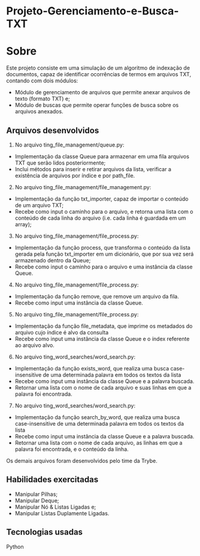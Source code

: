 # Projeto-Gerenciamento-e-Busca-TXT

# Sobre
Este projeto consiste em uma simulação de um algoritmo de indexação de documentos, capaz de identificar ocorrências de termos em arquivos TXT, contando com dois módulos:

- Módulo de gerenciamento de arquivos que permite anexar arquivos de texto (formato TXT) e;
- Módulo de buscas que permite operar funções de busca sobre os arquivos anexados.

##  Arquivos desenvolvidos

1. No arquivo ting_file_management/queue.py:
- Implementação da classe Queue para armazenar em uma fila arquivos TXT que serão lidos posteriormente;
- Inclui métodos para inserir e retirar arquivos da lista, verificar a existência de arquivos por índice e por path_file.

2. No arquivo ting_file_management/file_management.py: 
- Implementação da função  txt_importer, capaz de importar o conteúdo de um arquivo TXT;
- Recebe como input o caminho para o arquivo, e retorna uma lista com o conteúdo de cada linha do arquivo (i.e. cada linha é guardada em um array);

3. No arquivo ting_file_management/file_process.py: 
- Implementação da função process, que transforma o conteúdo da lista gerada pela função txt_importer em um dicionário, que por sua vez será armazenado dentro da Queue;
- Recebe como input o caminho para o arquivo e uma instância da classe Queue. 

4. No arquivo ting_file_management/file_process.py: 
- Implementação da função remove, que remove um arquivo da fila.
- Recebe como input uma instância da classe Queue.

5. No arquivo ting_file_management/file_process.py: 
- Implementação da função file_metadata, que imprime os metadados do arquivo cujo índice é alvo da consulta
- Recebe como input uma instância da classe Queue e o índex referente ao arquivo alvo.

6. No arquivo ting_word_searches/word_search.py: 
- Implementação da função exists_word, que realiza uma busca case-insensitive de uma determinada palavra em todos os textos da lista
- Recebe como input uma instância da classe Queue e a palavra buscada.
- Retornar uma lista com o nome de cada arquivo e suas linhas em que a palavra foi encontrada.

7. No arquivo ting_word_searches/word_search.py: 
- Implementação da função search_by_word, que realiza uma busca case-insensitive de uma determinada palavra em todos os textos da lista
- Recebe como input uma instância da classe Queue e a palavra buscada.
- Retornar uma lista com o nome de cada arquivo, as linhas em que a palavra foi encontrada, e o conteúdo da linha.

Os demais arquivos foram desenvolvidos pelo time da Trybe.

## Habilidades exercitadas
- Manipular Pilhas;
- Manipular Deque;
- Manipular Nó & Listas Ligadas e;
- Manipular Listas Duplamente Ligadas.

## Tecnologias usadas
Python
